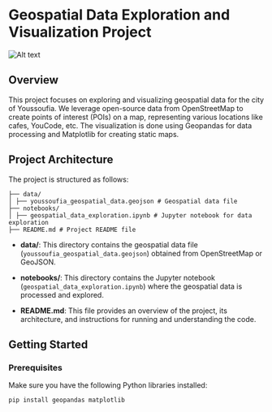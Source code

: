 # Geospatial Data Exploration and Visualization Project

![Alt text](https://editor.analyticsvidhya.com/uploads/95012geospatial.png)

## Overview

This project focuses on exploring and visualizing geospatial data for the city of Youssoufia. We leverage open-source data from OpenStreetMap to create points of interest (POIs) on a map, representing various locations like cafes, YouCode, etc. The visualization is done using Geopandas for data processing and Matplotlib for creating static maps.

## Project Architecture

The project is structured as follows:

```
├── data/
│ ├── youssoufia_geospatial_data.geojson # Geospatial data file
├── notebooks/
│ ├── geospatial_data_exploration.ipynb # Jupyter notebook for data exploration
├── README.md # Project README file

```

- **data/**: This directory contains the geospatial data file (`youssoufia_geospatial_data.geojson`) obtained from OpenStreetMap or GeoJSON.

- **notebooks/**: This directory contains the Jupyter notebook (`geospatial_data_exploration.ipynb`) where the geospatial data is processed and explored.

- **README.md**: This file provides an overview of the project, its architecture, and instructions for running and understanding the code.

## Getting Started

### Prerequisites

Make sure you have the following Python libraries installed:

```bash
pip install geopandas matplotlib
```


